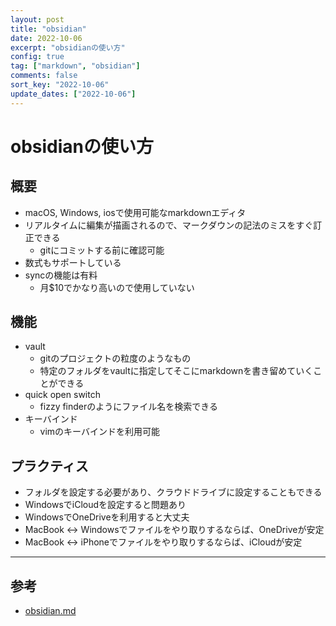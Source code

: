 ```yaml
---
layout: post
title: "obsidian"
date: 2022-10-06
excerpt: "obsidianの使い方"
config: true
tag: ["markdown", "obsidian"]
comments: false
sort_key: "2022-10-06"
update_dates: ["2022-10-06"]
---
```


# obsidianの使い方

## 概要
 - macOS, Windows, iosで使用可能なmarkdownエディタ
 - リアルタイムに編集が描画されるので、マークダウンの記法のミスをすぐ訂正できる
   - gitにコミットする前に確認可能
 - 数式もサポートしている
 - syncの機能は有料
   - 月$10でかなり高いので使用していない

## 機能
 - vault
   - gitのプロジェクトの粒度のようなもの
   - 特定のフォルダをvaultに指定してそこにmarkdownを書き留めていくことができる
 - quick open switch 
   - fizzy finderのようにファイル名を検索できる
 - キーバインド
   - vimのキーバインドを利用可能

## プラクティス
 - フォルダを設定する必要があり、クラウドドライブに設定することもできる
 - WindowsでiCloudを設定すると問題あり
 - WindowsでOneDriveを利用すると大丈夫
 - MacBook <-> Windowsでファイルをやり取りするならば、OneDriveが安定
 - MacBook <-> iPhoneでファイルをやり取りするならば、iCloudが安定

---

## 参考
 - [obsidian.md](https://obsidian.md)
